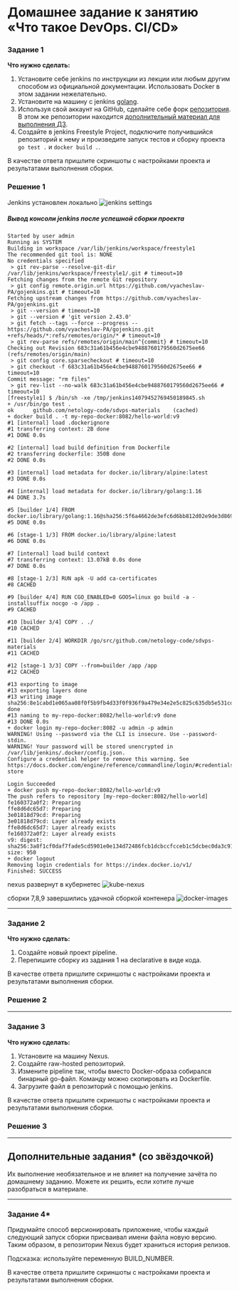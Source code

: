 # Домашнее задание к занятию «Что такое DevOps. СI/СD»

### Задание 1

**Что нужно сделать:**

1. Установите себе jenkins по инструкции из лекции или любым другим способом из официальной документации. Использовать Docker в этом задании нежелательно.
2. Установите на машину с jenkins [golang](https://golang.org/doc/install).
3. Используя свой аккаунт на GitHub, сделайте себе форк [репозитория](https://github.com/netology-code/sdvps-materials.git). В этом же репозитории находится [дополнительный материал для выполнения ДЗ](https://github.com/netology-code/sdvps-materials/blob/main/CICD/8.2-hw.md).
3. Создайте в jenkins Freestyle Project, подключите получившийся репозиторий к нему и произведите запуск тестов и сборку проекта ```go test .``` и  ```docker build .```.

В качестве ответа пришлите скриншоты с настройками проекта и результатами выполнения сборки.
   
### Решение 1   

Jenkins установлен локально
![jenkins settings](https://github.com/vyacheslav-PA/7-1-ansible-hw/blob/f407bd9edccf5dc1f65bba080a40a7e279c96c71/ansible72/img/ansible-72-1-1.png)


##### Вывод консоли jenkins после успешной сборки проекта 
```
Started by user admin
Running as SYSTEM
Building in workspace /var/lib/jenkins/workspace/freestyle1
The recommended git tool is: NONE
No credentials specified
 > git rev-parse --resolve-git-dir /var/lib/jenkins/workspace/freestyle1/.git # timeout=10
Fetching changes from the remote Git repository
 > git config remote.origin.url https://github.com/vyacheslav-PA/gojenkins.git # timeout=10
Fetching upstream changes from https://github.com/vyacheslav-PA/gojenkins.git
 > git --version # timeout=10
 > git --version # 'git version 2.43.0'
 > git fetch --tags --force --progress -- https://github.com/vyacheslav-PA/gojenkins.git +refs/heads/*:refs/remotes/origin/* # timeout=10
 > git rev-parse refs/remotes/origin/main^{commit} # timeout=10
Checking out Revision 683c31a61b456e4cbe9488760179560d2675ee66 (refs/remotes/origin/main)
 > git config core.sparsecheckout # timeout=10
 > git checkout -f 683c31a61b456e4cbe9488760179560d2675ee66 # timeout=10
Commit message: "rm files"
 > git rev-list --no-walk 683c31a61b456e4cbe9488760179560d2675ee66 # timeout=10
[freestyle1] $ /bin/sh -xe /tmp/jenkins14079452769450189845.sh
+ /usr/bin/go test .
ok  	github.com/netology-code/sdvps-materials	(cached)
+ docker build . -t my-repo-docker:8082/hello-world:v9
#1 [internal] load .dockerignore
#1 transferring context: 2B done
#1 DONE 0.0s

#2 [internal] load build definition from Dockerfile
#2 transferring dockerfile: 350B done
#2 DONE 0.0s

#3 [internal] load metadata for docker.io/library/alpine:latest
#3 DONE 0.0s

#4 [internal] load metadata for docker.io/library/golang:1.16
#4 DONE 3.7s

#5 [builder 1/4] FROM docker.io/library/golang:1.16@sha256:5f6a4662de3efc6d6bb812d02e9de3d8698eea16b8eb7281f03e6f3e8383018e
#5 DONE 0.0s

#6 [stage-1 1/3] FROM docker.io/library/alpine:latest
#6 DONE 0.0s

#7 [internal] load build context
#7 transferring context: 13.07kB 0.0s done
#7 DONE 0.0s

#8 [stage-1 2/3] RUN apk -U add ca-certificates
#8 CACHED

#9 [builder 4/4] RUN CGO_ENABLED=0 GOOS=linux go build -a -installsuffix nocgo -o /app .
#9 CACHED

#10 [builder 3/4] COPY . ./
#10 CACHED

#11 [builder 2/4] WORKDIR /go/src/github.com/netology-code/sdvps-materials
#11 CACHED

#12 [stage-1 3/3] COPY --from=builder /app /app
#12 CACHED

#13 exporting to image
#13 exporting layers done
#13 writing image sha256:8e1cabd1e065aa08f0f5b9fb4d33f0f936f9a479e34e2e5c825c635db5e531cd done
#13 naming to my-repo-docker:8082/hello-world:v9 done
#13 DONE 0.0s
+ docker login my-repo-docker:8082 -u admin -p admin
WARNING! Using --password via the CLI is insecure. Use --password-stdin.
WARNING! Your password will be stored unencrypted in /var/lib/jenkins/.docker/config.json.
Configure a credential helper to remove this warning. See
https://docs.docker.com/engine/reference/commandline/login/#credentials-store

Login Succeeded
+ docker push my-repo-docker:8082/hello-world:v9
The push refers to repository [my-repo-docker:8082/hello-world]
fe160372a0f2: Preparing
ffe8d6dc65d7: Preparing
3e01818d79cd: Preparing
3e01818d79cd: Layer already exists
ffe8d6dc65d7: Layer already exists
fe160372a0f2: Layer already exists
v9: digest: sha256:3a8f1cf0daf7fade5cd5901e0e134d72486fcb1dcbccfcceb1c5dcbec0da3c91 size: 950
+ docker logout
Removing login credentials for https://index.docker.io/v1/
Finished: SUCCESS

```
nexus развернут в кубернетес
![kube-nexus]()   

сборки 7,8,9 завершились удачной сборкой контенера
![docker-images]()   

---

### Задание 2

**Что нужно сделать:**

1. Создайте новый проект pipeline.
2. Перепишите сборку из задания 1 на declarative в виде кода.

В качестве ответа пришлите скриншоты с настройками проекта и результатами выполнения сборки.


### Решение 2   


---

### Задание 3

**Что нужно сделать:**

1. Установите на машину Nexus.
1. Создайте raw-hosted репозиторий.
1. Измените pipeline так, чтобы вместо Docker-образа собирался бинарный go-файл. Команду можно скопировать из Dockerfile.
1. Загрузите файл в репозиторий с помощью jenkins.

В качестве ответа пришлите скриншоты с настройками проекта и результатами выполнения сборки.

### Решение 3  

---

## Дополнительные задания* (со звёздочкой)

Их выполнение необязательное и не влияет на получение зачёта по домашнему заданию. Можете их решить, если хотите лучше разобраться в материале.

---

### Задание 4*

Придумайте способ версионировать приложение, чтобы каждый следующий запуск сборки присваивал имени файла новую версию. Таким образом, в репозитории Nexus будет храниться история релизов.

Подсказка: используйте переменную BUILD_NUMBER.

В качестве ответа пришлите скриншоты с настройками проекта и результатами выполнения сборки.